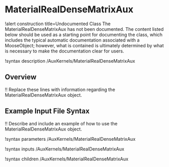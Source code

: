 # MaterialRealDenseMatrixAux

!alert construction title=Undocumented Class
The MaterialRealDenseMatrixAux has not been documented. The content listed below should be used as a starting point for
documenting the class, which includes the typical automatic documentation associated with a
MooseObject; however, what is contained is ultimately determined by what is necessary to make the
documentation clear for users.

!syntax description /AuxKernels/MaterialRealDenseMatrixAux

## Overview

!! Replace these lines with information regarding the MaterialRealDenseMatrixAux object.

## Example Input File Syntax

!! Describe and include an example of how to use the MaterialRealDenseMatrixAux object.

!syntax parameters /AuxKernels/MaterialRealDenseMatrixAux

!syntax inputs /AuxKernels/MaterialRealDenseMatrixAux

!syntax children /AuxKernels/MaterialRealDenseMatrixAux
